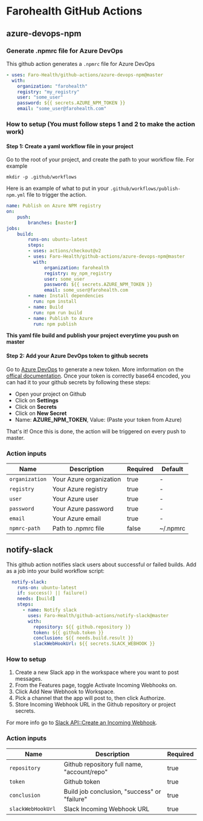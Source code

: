 # Farohealth GitHub Actions

## azure-devops-npm

### Generate .npmrc file for Azure DevOps

This github action generates a `.npmrc` file for Azure DevOps

```yaml
- uses: Faro-Health/github-actions/azure-devops-npm@master
  with:
    organization: "farohealth"
    registry: "my_registry"
    user: "some_user"
    password: ${{ secrets.AZURE_NPM_TOKEN }}
    email: "some_user@farohealth.com"
```
### How to setup (You must follow steps 1 and 2 to make the action work)
#### **Step 1**: Create a yaml workflow file in your project
Go to the root of your project, and create the path to your workflow file. For example

```
mkdir -p .github/workflows
```

Here is an example of what to put in your `.github/workflows/publish-npm.yml` file to trigger the action.

```yaml
name: Publish on Azure NPM registry
on:
    push:
        branches: [master]
jobs:
    build:
        runs-on: ubuntu-latest
        steps:
        - uses: actions/checkout@v2
        - uses: Faro-Health/github-actions/azure-devops-npm@master
          with:
              organization: farohealth
              registry: my_npm_registry
              user: some_user
              password: ${{ secrets.AZURE_NPM_TOKEN }}
              email: some_user@farohealth.com
        - name: Install dependencies
          run: npm install
        - name: Build
          run: npm run build
        - name: Publish to Azure
          run: npm publish
```
**This yaml file build and publish your project everytime you push on master**

#### **Step 2:** Add your Azure DevOps token to github secrets
Go to [Azure DevOps](https://dev.azure.com) to generate a new token. More imformation on the [offical documentation](https://docs.microsoft.com/en-us/azure/devops/organizations/accounts/use-personal-access-tokens-to-authenticate?view=azure-devops&tabs=preview-page). Once your token is correctly base64 encoded, you can had it to your github secrets by following these steps:

-   Open your project on Github
-   Click on **Settings**
-   Click on **Secrets**
-   Click on **New Secret**
-   Name: **AZURE_NPM_TOKEN**, Value: (Paste your token from Azure)

That's it! Once this is done, the action will be triggered on every push to master.

### Action inputs

| Name              | Description                                          | Required | Default  |
| ----------------- | ---------------------------------------------------- | -------- |----------|
| `organization`    | Your Azure organization                              | true     |    -     |
| `registry`        | Your Azure registry                                  | true     |    -     |
| `user`            | Your Azure user                                      | true     |    -     |
| `password `       | Your Azure password                                  | true     |    -     |
| `email`           | Your Azure email                                     | true     |    -     |
| `npmrc-path`      | Path to .npmrc file                                  | false    | ~/.npmrc |

## notify-slack

This github action notifies slack users about successful or failed builds. Add as a job into your build workflow script:

```yaml
  notify-slack:
    runs-on: ubuntu-latest
    if: success() || failure()
    needs: [build]
    steps:
      - name: Notify slack
        uses: Faro-Health/github-actions/notify-slack@master
        with:
          repository: ${{ github.repository }}
          token: ${{ github.token }}
          conclusion: ${{ needs.build.result }}
          slackWebHookUrl: ${{ secrets.SLACK_WEBHOOK }}
```

### How to setup
1. Create a new Slack app in the workspace where you want to post messages.
2. From the Features page, toggle Activate Incoming Webhooks on.
3. Click Add New Webhook to Workspace.
4. Pick a channel that the app will post to, then click Authorize.
5. Store Incoming Webhook URL in the Github repository or project secrets.

For more info go to [Slack API::Create an Incoming Webhook](https://api.slack.com/messaging/webhooks#create_a_webhook).

### Action inputs
| Name              | Description                                          | Required |
| ----------------- | ---------------------------------------------------- | -------- |
| `repository`      | Github repository full name, "account/repo"          | true     |
| `token`           | Github token                                         | true     |
| `conclusion`      | Build job conclusion, "success" or "failure"         | true     |
| `slackWebHookUrl `| Slack Incoming Webhook URL                           | true     |
